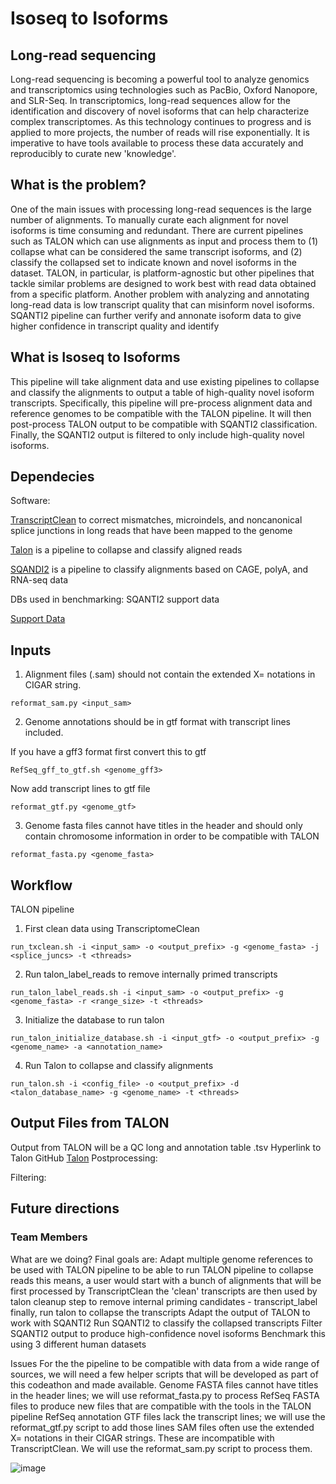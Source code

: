 # Isoseq to Isoforms
## Long-read sequencing
Long-read sequencing is becoming a powerful tool to analyze genomics and transcriptomics using technologies such as PacBio, Oxford Nanopore, and SLR-Seq. In transcriptomics, long-read sequences allow for the identification and discovery of novel isoforms that can help characterize complex transcriptomes. As this technology continues to progress and is applied to more projects, the number of reads will rise exponentially. It is imperative to have tools available to process these data accurately and reproducibly to curate new 'knowledge'.

## What is the problem?
One of the main issues with processing long-read sequences is the large number of alignments. To manually curate each alignment for novel isoforms is time consuming and redundant. 
There are current pipelines such as TALON which can use alignments as input and process them to (1) collapse what can be considered the same transcript isoforms, and (2) classify the collapsed set to indicate known and novel isoforms in the dataset. TALON, in particular, is platform-agnostic but other pipelines that tackle similar problems are designed to work best with read data obtained from a specific platform. 
Another problem with analyzing and annotating long-read data is low transcript quality that can misinform novel isoforms.
SQANTI2 pipeline can further verify and annonate isoform data to give higher confidence in transcript quality and identify

## What is Isoseq to Isoforms
This pipeline will take alignment data and use existing pipelines to collapse and classify the alignments to output a table of high-quality novel isoform transcripts. Specifically, this pipeline will pre-process alignment data and reference genomes to be compatible with the TALON pipeline. It will then post-process TALON output to be compatible with SQANTI2 classification. Finally, the SQANTI2 output is filtered to only include high-quality novel isoforms.

## Dependecies
Software:

[TranscriptClean](https://github.com/dewyman/TranscriptClean) to correct mismatches, microindels, and noncanonical splice junctions in long reads that have been mapped to the genome


[Talon](https://github.com/dewyman/TALON) is a pipeline to collapse and classify aligned reads


[SQANDI2](https://github.com/Magdoll/SQANTI2) is a pipeline to classify alignments based on CAGE, polyA, and RNA-seq data


DBs used in benchmarking:
SQANTI2 support data

[Support Data](https://github.com/Magdoll/images_public/tree/master/SQANTI2_support_data)

## Inputs
1. Alignment files (.sam) should not contain the extended X= notations in CIGAR string.

`reformat_sam.py <input_sam>`


2. Genome annotations should be in gtf format with transcript lines included.

If you have a gff3 format first convert this to gtf

`RefSeq_gff_to_gtf.sh <genome_gff3>`

Now add transcript lines to gtf file


`reformat_gtf.py <genome_gtf>`


3. Genome fasta files cannot have titles in the header and should only contain chromosome information in order to be compatible with TALON


`reformat_fasta.py <genome_fasta>`

## Workflow
TALON pipeline 

1. First clean data using TranscriptomeClean


`run_txclean.sh -i <input_sam> -o <output_prefix> -g <genome_fasta> -j <splice_juncs> -t <threads>`

2. Run talon_label_reads to remove internally primed transcripts


`run_talon_label_reads.sh -i <input_sam> -o <output_prefix> -g <genome_fasta> -r <range_size> -t <threads>`

3. Initialize the database to run talon


`run_talon_initialize_database.sh -i <input_gtf> -o <output_prefix> -g <genome_name> -a <annotation_name>`

4. Run Talon to collapse and classify alignments


`run_talon.sh -i <config_file> -o <output_prefix> -d <talon_database_name> -g <genome_name> -t <threads>`

## Output Files from TALON

Output from TALON will be a QC long and annotation table .tsv 
Hyperlink to Talon GitHub
[Talon](https://github.com/dewyman/TALON)
Postprocessing:


Filtering:



## Future directions

### Team Members


What are we doing?
Final goals are:
Adapt multiple genome references to be used with TALON pipeline
to be able to run TALON pipeline to collapse reads
this means, a user would start with a bunch of alignments that will be first processed by TranscriptClean 
the 'clean' transcripts are then used by talon cleanup step to remove internal priming candidates - transcript_label
finally, run talon to collapse the transcripts 
Adapt the output of TALON to work with SQANTI2
Run SQANTI2 to classify the collapsed transcripts 
Filter SQANTI2 output to produce high-confidence novel isoforms
Benchmark this using 3 different human datasets

Issues
For the the pipeline to be compatible with data from a wide range of sources, we will need a few helper scripts that will be developed as part of this codeathon and made available. 
Genome FASTA files cannot have titles in the header lines; we will use reformat_fasta.py to process RefSeq FASTA files to produce new files that are compatible with the tools in the TALON pipeline 
RefSeq annotation GTF files lack the transcript lines; we will use the reformat_gtf.py script to add those lines
SAM files often use the extended X= notations in their CIGAR strings. These are incompatible with TranscriptClean. We will use the reformat_sam.py script to process them. 


![image](https://github.com/NCBI-Codeathons/airbending_isoseq/blob/master/Pipeline_image.png)

